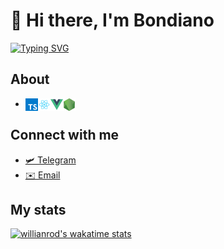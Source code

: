 # 👋 Hi there, I'm Bondiano

[![Typing SVG](https://readme-typing-svg.herokuapp.com?color=E911F7&center=true&vCenter=true&lines=True+frontend+dev.+)](https://git.io/typing-svg)

## About
-  
  <img align="left" alt="JavaScript" width="20px"
    src="https://raw.githubusercontent.com/github/explore/80688e429a7d4ef2fca1e82350fe8e3517d3494d/topics/typescript/typescript.png" />
  <img align="left" alt="React" width="20px" 
    src="https://raw.githubusercontent.com/github/explore/80688e429a7d4ef2fca1e82350fe8e3517d3494d/topics/react/react.png" />
  <img align="left" alt="Node.js" width="20px" 
    src="https://raw.githubusercontent.com/github/explore/80688e429a7d4ef2fca1e82350fe8e3517d3494d/topics/vue/vue.png" />
  <img align="left" alt="Node.js" width="20px" 
    src="https://raw.githubusercontent.com/github/explore/80688e429a7d4ef2fca1e82350fe8e3517d3494d/topics/nodejs/nodejs.png" />

## Connect with me

- [🛩 Telegram][telegram]
- [✉️ Email][email]

## My stats

[![willianrod's wakatime stats](https://github-readme-stats.vercel.app/api/wakatime?username=bondiano&theme=synthwave&langs_count=5)](https://github.com/anuraghazra/github-readme-stats)

[twitter]: https://twitter.com/b0ndiano
[linkedin]: https://linkedin.com/in/m0rtyn
[telegram]: https://t.me/bondain0
[email]: mailto:batbondik0@gmail.com
